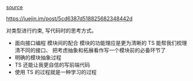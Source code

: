 [source](https://juejin.im/post/5cd6387d518825682348442d)

https://juejin.im/post/5cd6387d518825682348442d

对类型进行约束, 写代码时的思考方式。

- 面向接口编程
  模块间的配合 模块的功能理应是更为清晰的 TS 能帮我们梳理清不同的接口、
  把考虑抽象和拓展看作写一个模块前的必备环节了
- 明确的模块抽象过程
- TS 还能让我更自信的写前端代码
- 使用 TS 的过程就是一种学习的过程